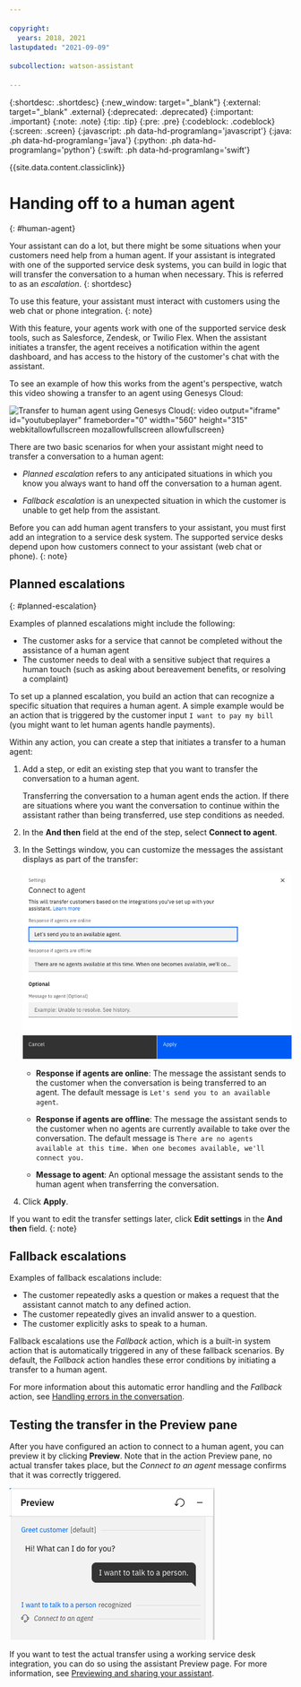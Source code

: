 ```yaml
---

copyright:
  years: 2018, 2021
lastupdated: "2021-09-09"

subcollection: watson-assistant

---
```


{:shortdesc: .shortdesc}
{:new_window: target="_blank"}
{:external: target="_blank" .external}
{:deprecated: .deprecated}
{:important: .important}
{:note: .note}
{:tip: .tip}
{:pre: .pre}
{:codeblock: .codeblock}
{:screen: .screen}
{:javascript: .ph data-hd-programlang='javascript'}
{:java: .ph data-hd-programlang='java'}
{:python: .ph data-hd-programlang='python'}
{:swift: .ph data-hd-programlang='swift'}

{{site.data.content.classiclink}}

# Handing off to a human agent
{: #human-agent}

Your assistant can do a lot, but there might be some situations when your customers need help from a human agent. If your assistant is integrated with one of the supported service desk systems, you can build in logic that will transfer the conversation to a human when necessary. This is referred to as an _escalation_.
{: shortdesc}

To use this feature, your assistant must interact with customers using the web chat or phone integration.<!-- For more information, see **[PUBLISHING TOPIC]**.-->
{: note}

With this feature, your agents work with one of the supported service desk tools, such as Salesforce, Zendesk, or Twilio Flex. When the assistant initiates a transfer, the agent receives a notification within the agent dashboard, and has access to the history of the customer's chat with the assistant.

To see an example of how this works from the agent's perspective, watch this video showing a transfer to an agent using Genesys Cloud:

![Transfer to human agent using Genesys Cloud](https://www.youtube.com/embed/8IbXBsCELRA){: video output="iframe" id="youtubeplayer" frameborder="0" width="560" height="315" webkitallowfullscreen mozallowfullscreen allowfullscreen}

There are two basic scenarios for when your assistant might need to transfer a conversation to a human agent:

- _Planned escalation_ refers to any anticipated situations in which you know you always want to hand off the conversation to a human agent.

- _Fallback escalation_ is an unexpected situation in which the customer is unable to get help from the assistant.

Before you can add human agent transfers to your assistant, you must first add an integration to a service desk system. The supported service desks depend upon how customers connect to your assistant (web chat or phone).<!-- For more information about integrating with a service desk, see **[INTEGRATION TOPIC]**.-->
{: note}

## Planned escalations
{: #planned-escalation}

Examples of planned escalations might include the following:

- The customer asks for a service that cannot be completed without the assistance of a human agent
- The customer needs to deal with a sensitive subject that requires a human touch (such as asking about bereavement benefits, or resolving a complaint)

To set up a planned escalation, you build an action that can recognize a specific situation that requires a human agent. A simple example would be an action that is triggered by the customer input `I want to pay my bill` (you might want to let human agents handle payments).

Within any action, you can create a step that initiates a transfer to a human agent:

1. Add a step, or edit an existing step that you want to transfer the conversation to a human agent.

    Transferring the conversation to a human agent ends the action. If there are situations where you want the conversation to continue within the assistant rather than being transferred, use step conditions as needed.

1. In the **And then** field at the end of the step, select **Connect to agent**.

1. In the Settings window, you can customize the messages the assistant displays as part of the transfer:

    ![Connect to agent settings](images/connect-to-agent-settings.png)

    - **Response if agents are online**: The message the assistant sends to the customer when the conversation is being transferred to an agent. The default message is `Let's send you to an available agent`.

    - **Response if agents are offline**: The message the assistant sends to the customer when no agents are currently available to take over the conversation. The default message is `There are no agents available at this time. When one becomes available, we'll connect you.`

    - **Message to agent**: An optional message the assistant sends to the human agent when transferring the conversation.

1. Click **Apply**.

If you want to edit the transfer settings later, click **Edit settings** in the **And then** field.
{: note}

## Fallback escalations

Examples of fallback escalations include:

- The customer repeatedly asks a question or makes a request that the assistant cannot match to any defined action.
- The customer repeatedly gives an invalid answer to a question.
- The customer explicitly asks to speak to a human.

Fallback escalations use the _Fallback_ action, which is a built-in system action that is automatically triggered in any of these fallback scenarios. By default, the *Fallback* action handles these error conditions by initiating a transfer to a human agent.

For more information about this automatic error handling and the *Fallback* action, see [Handling errors in the conversation](/docs/watson-assistant?topic=watson-assistant-handle-errors).

## Testing the transfer in the Preview pane

After you have configured an action to connect to a human agent, you can preview it by clicking **Preview**. Note that in the action Preview pane, no actual transfer takes place, but the *Connect to an agent* message confirms that it was correctly triggered.

![Connect to agent in preview pane](images/connect-to-agent-preview.png)

If you want to test the actual transfer using a working service desk integration, you can do so using the assistant Preview page. For more information, see [Previewing and sharing your assistant](/docs/watson-assistant?topic=watson-assistant-preview-share).
